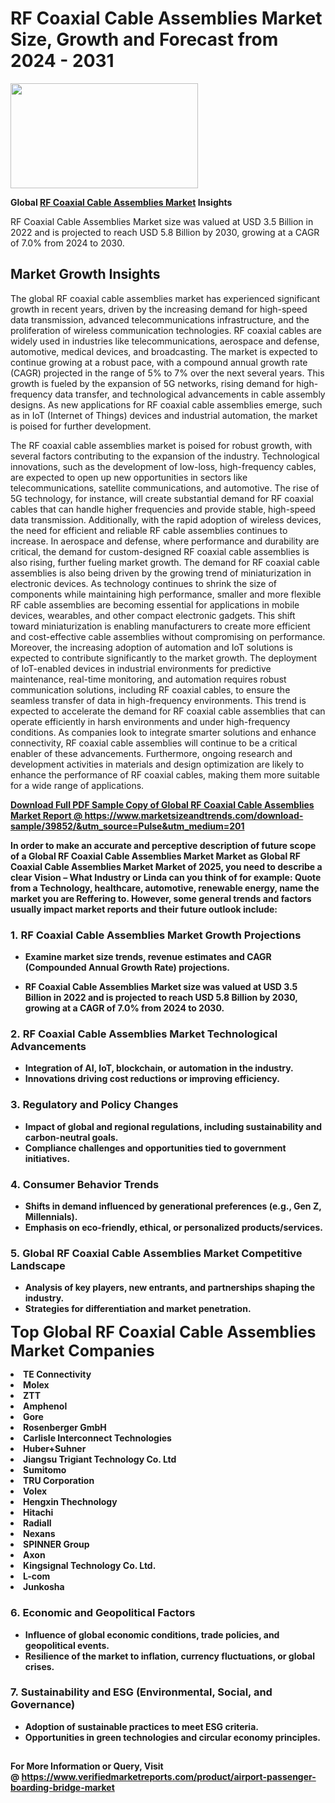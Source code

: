 <H1>RF Coaxial Cable Assemblies Market Size, Growth and Forecast from 2024 - 2031</H1><img class="aligncenter size-medium wp-image-584254" src="https://thirdeyenews.in/wp-content/uploads/2024/09/Global-Market-Research-300x168.jpeg" alt="" width="300" height="168" /><p><strong>Global&nbsp;<a href="https://www.marketsizeandtrends.com/download-sample/39852/&amp;utm_source=Pulse&amp;utm_medium=201">RF Coaxial Cable Assemblies Market</a> Insights</strong></p><p>RF Coaxial Cable Assemblies Market size was valued at USD 3.5 Billion in 2022 and is projected to reach USD 5.8 Billion by 2030, growing at a CAGR of 7.0% from 2024 to 2030.</p><p><h2>Market Growth Insights</h2> <p>The global RF coaxial cable assemblies market has experienced significant growth in recent years, driven by the increasing demand for high-speed data transmission, advanced telecommunications infrastructure, and the proliferation of wireless communication technologies. RF coaxial cables are widely used in industries like telecommunications, aerospace and defense, automotive, medical devices, and broadcasting. The market is expected to continue growing at a robust pace, with a compound annual growth rate (CAGR) projected in the range of 5% to 7% over the next several years. This growth is fueled by the expansion of 5G networks, rising demand for high-frequency data transfer, and technological advancements in cable assembly designs. As new applications for RF coaxial cable assemblies emerge, such as in IoT (Internet of Things) devices and industrial automation, the market is poised for further development.</p> <p><strong><a href="#"></a></strong></p> <p>The RF coaxial cable assemblies market is poised for robust growth, with several factors contributing to the expansion of the industry. Technological innovations, such as the development of low-loss, high-frequency cables, are expected to open up new opportunities in sectors like telecommunications, satellite communications, and automotive. The rise of 5G technology, for instance, will create substantial demand for RF coaxial cables that can handle higher frequencies and provide stable, high-speed data transmission. Additionally, with the rapid adoption of wireless devices, the need for efficient and reliable RF cable assemblies continues to increase. In aerospace and defense, where performance and durability are critical, the demand for custom-designed RF coaxial cable assemblies is also rising, further fueling market growth. The demand for RF coaxial cable assemblies is also being driven by the growing trend of miniaturization in electronic devices. As technology continues to shrink the size of components while maintaining high performance, smaller and more flexible RF cable assemblies are becoming essential for applications in mobile devices, wearables, and other compact electronic gadgets. This shift toward miniaturization is enabling manufacturers to create more efficient and cost-effective cable assemblies without compromising on performance. Moreover, the increasing adoption of automation and IoT solutions is expected to contribute significantly to the market growth. The deployment of IoT-enabled devices in industrial environments for predictive maintenance, real-time monitoring, and automation requires robust communication solutions, including RF coaxial cables, to ensure the seamless transfer of data in high-frequency environments. This trend is expected to accelerate the demand for RF coaxial cable assemblies that can operate efficiently in harsh environments and under high-frequency conditions. As companies look to integrate smarter solutions and enhance connectivity, RF coaxial cable assemblies will continue to be a critical enabler of these advancements. Furthermore, ongoing research and development activities in materials and design optimization are likely to enhance the performance of RF coaxial cables, making them more suitable for a wide range of applications. <p><strong><a href="#"></p><p><span class=""><strong>Download Full PDF Sample Copy of Global RF Coaxial Cable Assemblies Market Report</strong> @ <a href="https://www.marketsizeandtrends.com/download-sample/39852/&amp;utm_source=Pulse&amp;utm_medium=201" target="_blank">https://www.marketsizeandtrends.com/download-sample/39852/&amp;utm_source=Pulse&amp;utm_medium=201</a></span></p><p>In order to make an accurate and perceptive description of future scope of a Global&nbsp;RF Coaxial Cable Assemblies Market Market as Global&nbsp;RF Coaxial Cable Assemblies Market Market of 2025, you need to describe a clear Vision &ndash; What Industry or Linda can you think of for example: Quote from a Technology, healthcare, automotive, renewable energy, name the market you are Reffering to. However, some general trends and factors usually impact market reports and their future outlook include:</p><h3>1.&nbsp;<strong>RF Coaxial Cable Assemblies Market Growth Projections</strong></h3><ul><li>Examine market size trends, revenue estimates and CAGR (Compounded Annual Growth Rate) projections.</li><li><p>RF Coaxial Cable Assemblies Market size was valued at USD 3.5 Billion in 2022 and is projected to reach USD 5.8 Billion by 2030, growing at a CAGR of 7.0% from 2024 to 2030.</p></li></ul><h3>2.&nbsp;<strong>RF Coaxial Cable Assemblies Market Technological Advancements</strong></h3><ul><li>Integration of AI, IoT, blockchain, or automation in the industry.</li><li>Innovations driving cost reductions or improving efficiency.</li></ul><h3>3.&nbsp;<strong>Regulatory and Policy Changes</strong></h3><ul><li>Impact of global and regional regulations, including sustainability and carbon-neutral goals.</li><li>Compliance challenges and opportunities tied to government initiatives.</li></ul><h3>4.&nbsp;<strong>Consumer Behavior Trends</strong></h3><ul><li>Shifts in demand influenced by generational preferences (e.g., Gen Z, Millennials).</li><li>Emphasis on eco-friendly, ethical, or personalized products/services.</li></ul><h3>5.&nbsp;<strong>Global RF Coaxial Cable Assemblies Market Competitive Landscape</strong></h3><ul><li>Analysis of key players, new entrants, and partnerships shaping the industry.</li><li>Strategies for differentiation and market penetration.</li></ul><p data-pm-slice="1 1 []"><span style="color: inherit; font-family: inherit; font-size: 25px;">Top Global RF Coaxial Cable Assemblies Market Companies</span></p><div class="" data-test-id=""><p><li>TE Connectivity</li><li> Molex</li><li> ZTT</li><li> Amphenol</li><li> Gore</li><li> Rosenberger GmbH</li><li> Carlisle Interconnect Technologies</li><li> Huber+Suhner</li><li> Jiangsu Trigiant Technology Co. Ltd</li><li> Sumitomo</li><li> TRU Corporation</li><li> Volex</li><li> Hengxin Thechnology</li><li> Hitachi</li><li> Radiall</li><li> Nexans</li><li> SPINNER Group</li><li> Axon</li><li> Kingsignal Technology Co. Ltd.</li><li> L-com</li><li> Junkosha</li></p></div><h3>6.&nbsp;<strong>Economic and Geopolitical Factors</strong></h3><ul><li>Influence of global economic conditions, trade policies, and geopolitical events.</li><li>Resilience of the market to inflation, currency fluctuations, or global crises.</li></ul><h3>7.&nbsp;<strong>Sustainability and ESG (Environmental, Social, and Governance)</strong></h3><ul><li>Adoption of sustainable practices to meet ESG criteria.</li><li>Opportunities in green technologies and circular economy principles.</li></ul><h2><strong style="font-size: 14px;">For More Information or Query, Visit @&nbsp;</strong><a style="background-color: #ffffff; font-size: 14px;" href="https://www.marketsizeandtrends.com/report/rf-coaxial-cable-assemblies-market/" target="_blank">https://www.verifiedmarketreports.com/product/airport-passenger-boarding-bridge-market</a></h2>
